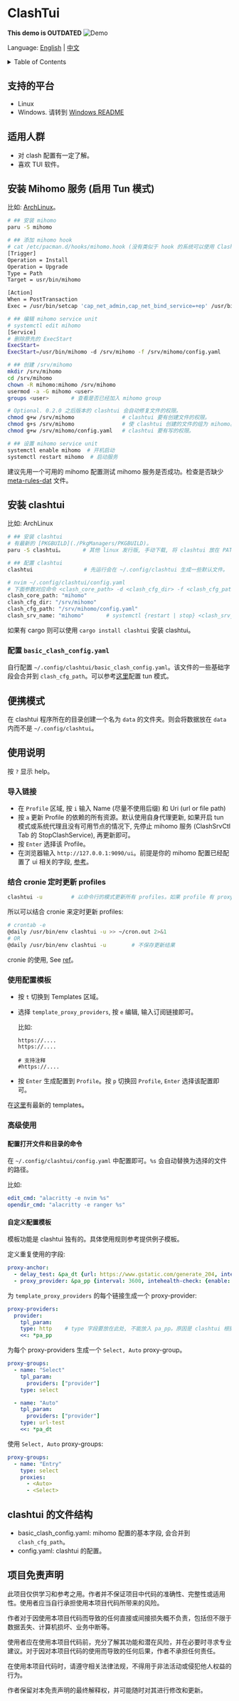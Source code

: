 # ClashTui

**This demo is OUTDATED**
![Demo](./assets/clashtui_demo.gif)

Language: [English](./README.md) | [中文](./README_ZH.md)

<details>
<summary>Table of Contents</summary>
<!-- vim-markdown-toc GFM -->

* [支持的平台](#支持的平台)
* [适用人群](#适用人群)
* [安装 Mihomo 服务 (启用 Tun 模式)](#安装-mihomo-服务-启用-tun-模式)
* [安装 clashtui](#安装-clashtui)
    * [配置 `basic_clash_config.yaml`](#配置-basic_clash_configyaml)
* [便携模式](#便携模式)
* [使用说明](#使用说明)
    * [导入链接](#导入链接)
    * [结合 cronie 定时更新 profiles](#结合-cronie-定时更新-profiles)
    * [使用配置模板](#使用配置模板)
    * [高级使用](#高级使用)
        * [配置打开文件和目录的命令](#配置打开文件和目录的命令)
        * [自定义配置模板](#自定义配置模板)
* [clashtui 的文件结构](#clashtui-的文件结构)
* [项目免责声明](#项目免责声明)

<!-- vim-markdown-toc -->
</details>

## 支持的平台

-   Linux
-   Windows. 请转到 [Windows README](https://github.com/JohanChane/clashtui/blob/win/README_ZH.md)

## 适用人群

-   对 clash 配置有一定了解。
-   喜欢 TUI 软件。

## 安装 Mihomo 服务 (启用 Tun 模式)

比如: [ArchLinux](https://aur.archlinux.org/packages/mihomo)。

```sh
# ## 安装 mihomo
paru -S mihomo

# ## 添加 mihomo hook
# cat /etc/pacman.d/hooks/mihomo.hook (没有类似于 hook 的系统可以使用 ClashSrvCtl Tab 的 SetPermission 或者使用 mihomo@root 服务)
[Trigger]
Operation = Install
Operation = Upgrade
Type = Path
Target = usr/bin/mihomo

[Action]
When = PostTransaction
Exec = /usr/bin/setcap 'cap_net_admin,cap_net_bind_service=+ep' /usr/bin/mihomo

# ## 编辑 mihomo service unit
# systemctl edit mihomo
[Service]
# 删除原先的 ExecStart
ExecStart=
ExecStart=/usr/bin/mihomo -d /srv/mihomo -f /srv/mihomo/config.yaml

# ## 创建 /srv/mihomo
mkdir /srv/mihomo
cd /srv/mihomo
chown -R mihomo:mihomo /srv/mihomo
usermod -a -G mihomo <user>
groups <user>       # 查看是否已经加入 mihomo group

# Optional. 0.2.0 之后版本的 clashtui 会自动修复文件的权限。
chmod g+w /srv/mihomo               # clashtui 要有创建文件的权限。
chmod g+s /srv/mihomo               # 使 clashtui 创建的文件的组为 mihomo。为了使 clashtui 对该目录的文件有组的读写权限。
chmod g+w /srv/mihomo/config.yaml   # clashtui 要有写的权限。

# ## 设置 mihomo service unit
systemctl enable mihomo  # 开机启动
systemctl restart mihomo  # 启动服务
```

建议先用一个可用的 mihomo 配置测试 mihomo 服务是否成功。检查是否缺少 [meta-rules-dat](https://github.com/MetaCubeX/meta-rules-dat) 文件。

## 安装 clashtui

比如: ArchLinux

```sh
# ## 安装 clashtui
# 有最新的 [PKGBUILD](./PkgManagers/PKGBUILD)。
paru -S clashtui。      # 其他 linux 发行版, 手动下载, 将 clashtui 放在 PATH 即可。

# ## 配置 clashtui
clashtui                # 先运行会在 ~/.config/clashtui 生成一些默认文件。

# nvim ~/.config/clashtui/config.yaml
# 下面参数对应命令 <clash_core_path> -d <clash_cfg_dir> -f <clash_cfg_path>
clash_core_path: "mihomo"
clash_cfg_dir: "/srv/mihomo"
clash_cfg_path: "/srv/mihomo/config.yaml"
clash_srv_name: "mihomo"       # systemctl {restart | stop} <clash_srv_name>
```

如果有 cargo 则可以使用 `cargo install clashtui` 安装 clashtui。

### 配置 `basic_clash_config.yaml`

自行配置 `~/.config/clashtui/basic_clash_config.yaml`。该文件的一些基础字段会合并到 `clash_cfg_path`。可以参考[这里](./Example/basic_clash_config.yaml)配置 tun 模式。

## 便携模式

在 clashtui 程序所在的目录创建一个名为 `data` 的文件夹。则会将数据放在 `data` 内而不是 `~/.config/clashtui`。

## 使用说明

按 `?` 显示 help。

### 导入链接

-   在 `Profile` 区域, 按 `i` 输入 Name (尽量不使用后缀) 和 Uri (url or file path)
-   按 `a` 更新 Profile 的依赖的所有资源。默认使用自身代理更新, 如果开启 tun 模式或系统代理且没有可用节点的情况下, 先停止 mihomo 服务 (ClashSrvCtl Tab 的 StopClashService), 再更新即可。
-   按 `Enter` 选择该 Profile。
-   在浏览器输入 `http://127.0.0.1:9090/ui`。前提是你的 mihomo 配置已经配置了 ui 相关的字段, [参考](https://wiki.metacubex.one/config/general/#_7)。

### 结合 cronie 定时更新 profiles

```sh
clashtui -u         # 以命令行的模式更新所有 profiles。如果 profile 有 proxy-providers, 同时也会更新它们。
```

所以可以结合 cronie 来定时更新 profiles:

```sh
# crontab -e
@daily /usr/bin/env clashtui -u >> ~/cron.out 2>&1
# OR
@daily /usr/bin/env clashtui -u        # 不保存更新结果
```

cronie 的使用, See [ref](https://wiki.archlinuxcn.org/wiki/Cron)。

### 使用配置模板

-   按 `t` 切换到 Templates 区域。
-   选择 `template_proxy_providers`, 按 `e` 编辑, 输入订阅链接即可。

    比如:

    ```
    https://....
    https://....

    # 支持注释
    #https://....
    ```

-   按 `Enter` 生成配置到 `Profile`。按 `p` 切换回 `Profile`, `Enter` 选择该配置即可。

在[这里](./Example/templates)有最新的 templates。

### 高级使用

#### 配置打开文件和目录的命令

在 `~/.config/clashtui/config.yaml` 中配置即可。`%s` 会自动替换为选择的文件的路径。

比如:

```yaml
edit_cmd: "alacritty -e nvim %s"
opendir_cmd: "alacritty -e ranger %s"
```

#### 自定义配置模板

模板功能是 clashtui 独有的。具体使用规则参考提供例子模板。

定义重复使用的字段:

```yaml
proxy-anchor:
  - delay_test: &pa_dt {url: https://www.gstatic.com/generate_204, interval: 300}
  - proxy_provider: &pa_pp {interval: 3600, intehealth-check: {enable: true, url: https://www.gstatic.com/generate_204, interval: 300}}
```

为 `template_proxy_providers` 的每个链接生成一个 proxy-provider:

```yaml
proxy-providers:
  provider:
    tpl_param:
    type: http    # type 字段要放在此处, 不能放入 pa_pp。原因是 clashtui 根据这个字段检测是否是网络资源。
    <<: *pa_pp
```

为每个 proxy-providers 生成一个 `Select, Auto` proxy-group。

```yaml
proxy-groups:
  - name: "Select"
    tpl_param:
      providers: ["provider"]
    type: select

  - name: "Auto"
    tpl_param:
      providers: ["provider"]
    type: url-test
    <<: *pa_dt
```

使用 `Select, Auto` proxy-groups:

```yaml
proxy-groups:
  - name: "Entry"
    type: select
    proxies:
      - <Auto>
      - <Select>
```

## clashtui 的文件结构

-   basic_clash_config.yaml: mihomo 配置的基本字段, 会合并到 `clash_cfg_path`。
-   config.yaml: clashtui 的配置。

## 项目免责声明

此项目仅供学习和参考之用。作者并不保证项目中代码的准确性、完整性或适用性。使用者应当自行承担使用本项目代码所带来的风险。

作者对于因使用本项目代码而导致的任何直接或间接损失概不负责，包括但不限于数据丢失、计算机损坏、业务中断等。

使用者应在使用本项目代码前，充分了解其功能和潜在风险，并在必要时寻求专业建议。对于因对本项目代码的使用而导致的任何后果，作者不承担任何责任。

在使用本项目代码时，请遵守相关法律法规，不得用于非法活动或侵犯他人权益的行为。

作者保留对本免责声明的最终解释权，并可能随时对其进行修改和更新。
